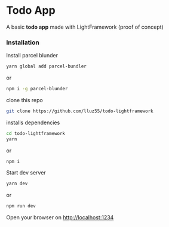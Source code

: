 # Todo App
A basic **todo app** made with LightFramework (proof of concept)
### Installation
Install parcel blunder  
```bash
yarn global add parcel-bundler
```
or
```bash
npm i -g parcel-blunder
```
clone this repo  
```bash
git clone https://github.com/lluz55/todo-lightframework
```
installs dependencies  
```bash
cd todo-lightframework
yarn
```
or
```bash
npm i
```
Start dev server
```bash
yarn dev
```
or
```bash
npm run dev
```

Open your browser on [http://localhost:1234](http://localhost:1234)
